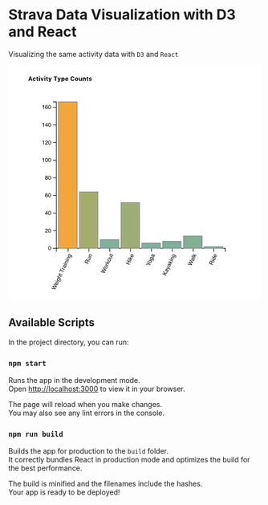 # Strava Data Visualization with D3 and React

Visualizing the same activity data with `D3` and `React`

![](https://raw.githubusercontent.com/dazhaoniel/strava-recap-2022/main/react-strava-visualization/charts/histogram.png)

## Available Scripts

In the project directory, you can run:

### `npm start`

Runs the app in the development mode.\
Open [http://localhost:3000](http://localhost:3000) to view it in your browser.

The page will reload when you make changes.\
You may also see any lint errors in the console.

### `npm run build`

Builds the app for production to the `build` folder.\
It correctly bundles React in production mode and optimizes the build for the best performance.

The build is minified and the filenames include the hashes.\
Your app is ready to be deployed!
